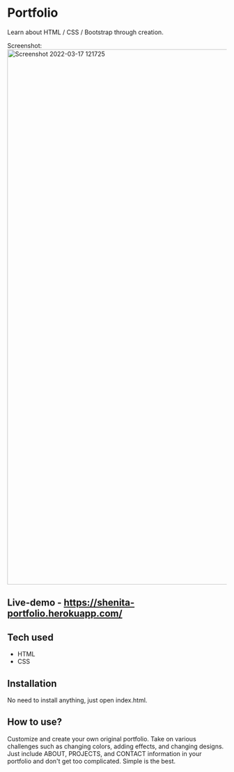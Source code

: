 # Portfolio

Learn about HTML / CSS / Bootstrap through creation. 

Screenshot: <img width="1229" alt="Screenshot 2022-03-17 121725" src="https://user-images.githubusercontent.com/98126913/158845680-aa4bed95-75c6-4e2f-bb5f-2947381c81cd.png">


## Live-demo - https://shenita-portfolio.herokuapp.com/


## Tech used
* HTML
* CSS

## Installation
No need to install anything, just open index.html.

## How to use?
Customize and create your own original portfolio. Take on various challenges such as changing colors, adding effects, and changing designs. Just include ABOUT, PROJECTS, and CONTACT information in your portfolio and don't get too complicated. Simple is the best.
